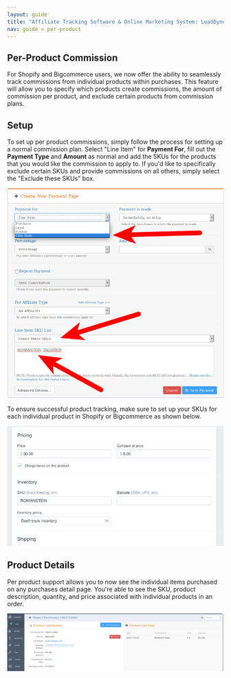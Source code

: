 ```yaml
---
layout: guide
title: "Affiliate Tracking Software & Online Marketing System: LeadDyno"
nav: guide > per-product
---
```


## Per-Product Commission

For Shopify and Bigcommerce users, we now offer the ability to seamlessly track commissions from individual products within purchases. This feature will allow you to specify which products create commissions, the amount of commission per product, and exclude certain products from commission plans. 

## Setup

To set up per product commissions, simply follow the process for setting up a normal commission plan. Select "Line Item" for **Payment For**, fill out the **Payment Type** and **Amount** as normal and add the SKUs for the products that you would like the commission to apply to. If you'd like to specifically exclude certain SKUs and provide commissions on all others, simply select the "Exclude these SKUs" box. 

![Per Product Screen](img/Per-Product-Screen.png)

To ensure successful product tracking, make sure to set up your SKUs for each individual product in Shopify or Bigcommerce as shown below. 

![Shopify SKU](img/Shopify-SKU.png)

## Product Details

Per product support allows you to now see the individual items purchased on any purchases detail page. You're able to see the SKU, product description, quantity, and price associated with individual products in an order.

![Per Product Page](img/Purchases-Per-Product.png)
